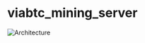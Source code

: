 # viabtc_mining_server
![Architecture](https://user-images.githubusercontent.com/36882284/112812184-639f6880-90af-11eb-8c0f-f5168d426848.jpg)